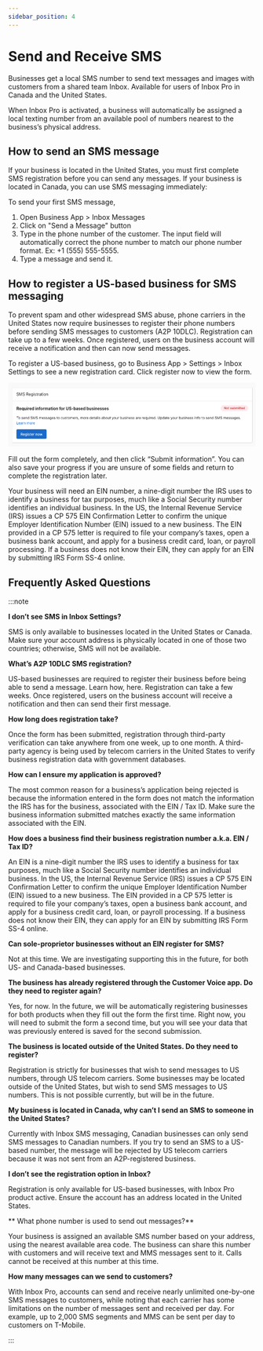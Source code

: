 ```yaml
---
sidebar_position: 4
---
```


# Send and Receive SMS

Businesses get a local SMS number to send text messages and images with customers from a shared team Inbox. Available for users of Inbox Pro in Canada and the United States.

When Inbox Pro is activated, a business will automatically be assigned a local texting number from an available pool of numbers nearest to the business’s physical address.

## How to send an SMS message

If your business is located in the United States, you must first complete SMS registration before you can send any messages. If your business is located in Canada, you can use SMS messaging immediately:

To send your first SMS message,

1. Open Business App > Inbox Messages
2. Click on "Send a Message" button
3. Type in the phone number of the customer. The input field will automatically correct the phone number to match our phone number format. Ex: +1 (555) 555-5555.
4. Type a message and send it.

## How to register a US-based business for SMS messaging

To prevent spam and other widespread SMS abuse, phone carriers in the United States now require businesses to register their phone numbers before sending SMS messages to customers (A2P 10DLC). Registration can take up to a few weeks. Once registered, users on the business account will receive a notification and then can now send messages.

To register a US-based business, go to Business App > Settings > Inbox Settings to see a new registration card. Click register now to view the form.

![](./img/sms_registration.png)

Fill out the form completely, and then click “Submit information”. You can also save your progress if you are unsure of some fields and return to complete the registration later.

Your business will need an EIN number, a nine-digit number the IRS uses to identify a business for tax purposes, much like a Social Security number identifies an individual business. In the US, the Internal Revenue Service (IRS) issues a CP 575 EIN Confirmation Letter to confirm the unique Employer Identification Number (EIN) issued to a new business. The EIN provided in a CP 575 letter is required to file your company’s taxes, open a business bank account, and apply for a business credit card, loan, or payroll processing. If a business does not know their EIN, they can apply for an EIN by submitting IRS Form SS-4 online.

## Frequently Asked Questions

:::note

**I don’t see SMS in Inbox Settings?**

SMS is only available to businesses located in the United States or Canada. Make sure your account address is physically located in one of those two countries; otherwise, SMS will not be available.

**What’s A2P 10DLC SMS registration?**

US-based businesses are required to register their business before being able to send a message. Learn how, here. Registration can take a few weeks. Once registered, users on the business account will receive a notification and then can send their first message.

**How long does registration take?**

Once the form has been submitted, registration through third-party verification can take anywhere from one week, up to one month. A third-party agency is being used by telecom carriers in the United States to verify business registration data with government databases.

**How can I ensure my application is approved?**

The most common reason for a business’s application being rejected is because the information entered in the form does not match the information the IRS has for the business, associated with the EIN / Tax ID. Make sure the business information submitted matches exactly the same information associated with the EIN.

**How does a business find their business registration number a.k.a. EIN / Tax ID?**

An EIN is a nine-digit number the IRS uses to identify a business for tax purposes, much like a Social Security number identifies an individual business. In the US, the Internal Revenue Service (IRS) issues a CP 575 EIN Confirmation Letter to confirm the unique Employer Identification Number (EIN) issued to a new business. The EIN provided in a CP 575 letter is required to file your company’s taxes, open a business bank account, and apply for a business credit card, loan, or payroll processing. If a business does not know their EIN, they can apply for an EIN by submitting IRS Form SS-4 online.

**Can sole-proprietor businesses without an EIN register for SMS?**

Not at this time. We are investigating supporting this in the future, for both US- and Canada-based businesses.

**The business has already registered through the Customer Voice app. Do they need to register again?**

Yes, for now. In the future, we will be automatically registering businesses for both products when they fill out the form the first time. Right now, you will need to submit the form a second time, but you will see your data that was previously entered is saved for the second submission.

**The business is located outside of the United States. Do they need to register?**

Registration is strictly for businesses that wish to send messages to US numbers, through US telecom carriers. Some businesses may be located outside of the United States, but wish to send SMS messages to US numbers. This is not possible currently, but will be in the future.

**My business is located in Canada, why can’t I send an SMS to someone in the United States?**

Currently with Inbox SMS messaging, Canadian businesses can only send SMS messages to Canadian numbers. If you try to send an SMS to a US-based number, the message will be rejected by US telecom carriers because it was not sent from an A2P-registered business.

**I don’t see the registration option in Inbox?**

Registration is only available for US-based businesses, with Inbox Pro product active. Ensure the account has an address located in the United States.

** What phone number is used to send out messages?**

Your business is assigned an available SMS number based on your address, using the nearest available area code. The business can share this number with customers and will receive text and MMS messages sent to it.  Calls cannot be received at this number at this time.

**How many messages can we send to customers?**

With Inbox Pro, accounts can send and receive nearly unlimited one-by-one SMS messages to customers, while noting that each carrier has some limitations on the number of messages sent and received per day. For example, up to 2,000 SMS segments and MMS can be sent per day to customers on T-Mobile.

:::